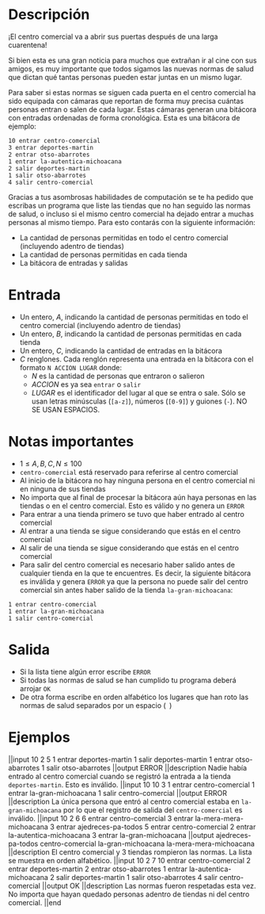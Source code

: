 # Descripción

¡El centro comercial va a abrir sus puertas después de una larga cuarentena!

Si bien esta es una gran noticia para muchos que extrañan ir al cine con sus amigos, es muy importante que todos sigamos las nuevas normas de salud que dictan qué tantas personas pueden estar juntas en un mismo lugar.

Para saber si estas normas se siguen cada puerta en el centro comercial ha sido equipada con cámaras que reportan de forma muy precisa cuántas personas entran o salen de cada lugar. Estas cámaras generan una bitácora con entradas ordenadas de forma cronológica. Esta es una bitácora de ejemplo:

```
10 entrar centro-comercial
3 entrar deportes-martin
2 entrar otso-abarrotes
1 entrar la-autentica-michoacana
2 salir deportes-martin
1 salir otso-abarrotes
4 salir centro-comercial
```

Gracias a tus asombrosas habilidades de computación se te ha pedido que escribas un programa que liste las tiendas que no han seguido las normas de salud, o incluso si el mismo centro comercial ha dejado entrar a muchas personas al mismo tiempo. Para esto contarás con la siguiente información:

- La cantidad de personas permitidas en todo el centro comercial (incluyendo adentro de tiendas)
- La cantidad de personas permitidas en cada tienda
- La bitácora de entradas y salidas

# Entrada

- Un entero, $A$, indicando la cantidad de personas permitidas en todo el centro comercial (incluyendo adentro de tiendas)
- Un entero, $B$, indicando la cantidad de personas permitidas en cada tienda
- Un entero, $C$, indicando la cantidad de entradas en la bitácora
- $C$ renglones. Cada renglón representa una entrada en la bitácora con el formato `N ACCION LUGAR` donde:
  - $N$ es la cantidad de personas que entraron o salieron
  - $ACCION$ es ya sea `entrar` o `salir`
  - $LUGAR$ es el identificador del lugar al que se entra o sale. Sólo se usan letras minúsculas (`[a-z]`), números (`[0-9]`) y guiones (`-`). NO SE USAN ESPACIOS.

# Notas importantes

- $1 \le A, B, C, N \le 100$
- `centro-comercial` está reservado para referirse al centro comercial
- Al inicio de la bitácora no hay ninguna persona en el centro comercial ni en ninguna de sus tiendas
- No importa que al final de procesar la bitácora aún haya personas en las tiendas o en el centro comercial. Esto es válido y no genera un `ERROR`
- Para entrar a una tienda primero se tuvo que haber entrado al centro comercial
- Al entrar a una tienda se sigue considerando que estás en el centro comercial
- Al salir de una tienda se sigue considerando que estás en el centro comercial
- Para salir del centro comercial es necesario haber salido antes de cualquier tienda en la que te encuentres. Es decir, la siguiente bitácora es inválida y genera `ERROR` ya que la persona no puede salir del centro comercial sin antes haber salido de la tienda `la-gran-michoacana`:

```
1 entrar centro-comercial
1 entrar la-gran-michoacana
1 salir centro-comercial
```

# Salida

- Si la lista tiene algún error escribe `ERROR`
- Si todas las normas de salud se han cumplido tu programa deberá arrojar `OK`
- De otra forma escribe en orden alfabético los lugares que han roto las normas de salud separados por un espacio (` `)

# Ejemplos

||input
10
2
5
1 entrar deportes-martin
1 salir deportes-martin
1 entrar otso-abarrotes
1 salir otso-abarrotes
||output
ERROR
||description
Nadie había entrado al centro comercial cuando se registró la entrada a la tienda `deportes-martin`. Esto es inválido.
||input
10
10
3
1 entrar centro-comercial
1 entrar la-gran-michoacana
1 salir centro-comercial
||output
ERROR
||description
La única persona que entró al centro comercial estaba en `la-gran-michoacana` por lo que el registro de salida del `centro-comercial` es inválido.
||input
10
2
6
6 entrar centro-comercial
3 entrar la-mera-mera-michoacana
3 entrar ajedreces-pa-todos
5 entrar centro-comercial
2 entrar la-autentica-michoacana
3 entrar la-gran-michoacana
||output
ajedreces-pa-todos centro-comercial la-gran-michoacana la-mera-mera-michoacana
||description
El centro comercial y 3 tiendas rompieron las normas. La lista se muestra en orden alfabético.
||input
10
2
7
10 entrar centro-comercial
2 entrar deportes-martin
2 entrar otso-abarrotes
1 entrar la-autentica-michoacana
2 salir deportes-martin
1 salir otso-abarrotes
4 salir centro-comercial
||output
OK
||description
Las normas fueron respetadas esta vez. No importa que hayan quedado personas adentro de tiendas ni del centro comercial.
||end
